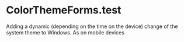 # ColorThemeForms.test

Adding a dynamic (depending on the time on the device) change of the system theme to Windows. As on mobile devices
